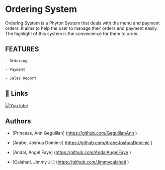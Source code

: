 # Ordering System

Ordering System is a Phyton System that deals with the menu and payment orders. It aims to help the user to manage their orders and payment easily. The highlight of this system is the convenience for them to order.

## FEATURES

    - Ordering

    - Payment

    - Sales Report 

## 🔗 Links

[![YouTube](https://m.youtube.com/style=for-the-badge&logo=ko-fi&logoColor=white)](https://katherineoelsner.com/)

## Authors

- [Princess, Ann Geguillan] (https://github.com/GeguillanAnn )

- [Arabe, Joshua Dominic] (https://github.com/ArabeJoshuaDominic ) 

- [Andal, Angel Faye] (https://github.com/AndalAngelFaye )

- [Calahati, Jimmy Jr.] (https://github.com/Jimmycalahati ) 
